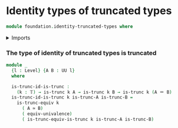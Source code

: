 # Identity types of truncated types

```agda
module foundation.identity-truncated-types where
```

<details><summary>Imports</summary>

```agda
open import foundation.univalence

open import foundation-core.equivalences
open import foundation-core.identity-types
open import foundation-core.truncated-types
open import foundation-core.truncation-levels
open import foundation-core.universe-levels
```

</details>

### The type of identity of truncated types is truncated

```agda
module _
  {l : Level} {A B : UU l}
  where

  is-trunc-id-is-trunc :
    (k : 𝕋) → is-trunc k A → is-trunc k B → is-trunc k (A ＝ B)
  is-trunc-id-is-trunc k is-trunc-A is-trunc-B =
    is-trunc-equiv k
      ( A ≃ B)
      ( equiv-univalence)
      ( is-trunc-equiv-is-trunc k is-trunc-A is-trunc-B)
```
